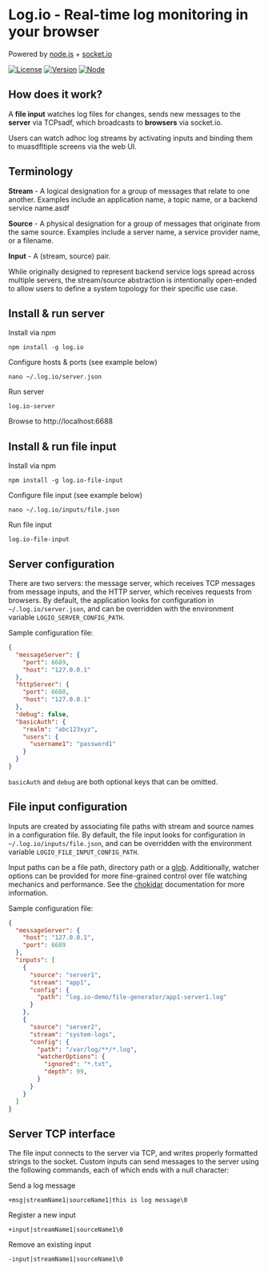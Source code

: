 Log.io - Real-time log monitoring in your browser
=================================================

Powered by [node.js](http://nodejs.org) + [socket.io](http://socket.io)

[![License](https://img.shields.io/badge/License-Apache%202.0-blue.svg)](https://opensource.org/licenses/Apache2.0)
[![Version](https://img.shields.io/badge/node-%3E%3D%2012-brightgreen)](https://nodejs.org/)
[![Node](https://img.shields.io/npm/v/log.io)](https://www.npmjs.com/package/log.io)


## How does it work?

A **file input** watches log files for changes, sends new messages to the **server** via TCPsadf, which broadcasts to **browsers** via socket.io.

Users can watch adhoc log streams by activating inputs and binding them to muasdfltiple screens via the web UI.

## Terminology

**Stream** - A logical designation for a group of messages that relate to one another.  Examples include an application name, a topic name, or a backend service name.asdf

**Source** - A physical designation for a group of messages that originate from the same source.  Examples include a server name, a service provider name, or a filename.

**Input** - A (stream, source) pair.

While originally designed to represent backend service logs spread across multiple servers, the stream/source abstraction is intentionally open-ended to allow users to define a system topology for their specific use case.

## Install & run server

Install via npm

```
npm install -g log.io
```

Configure hosts & ports (see example below)

```
nano ~/.log.io/server.json
```

Run server

```
log.io-server
```

Browse to http://localhost:6688

## Install & run file input

Install via npm

```
npm install -g log.io-file-input
```

Configure file input (see example below)

```
nano ~/.log.io/inputs/file.json
```

Run file input

```
log.io-file-input
```

## Server configuration

There are two servers: the message server, which receives TCP messages from message inputs, and the HTTP server, which receives requests from browsers.  By default, the application looks for configuration in `~/.log.io/server.json`, and can be overridden with the environment variable `LOGIO_SERVER_CONFIG_PATH`.

Sample configuration file:

```json
{
  "messageServer": {
    "port": 6689,
    "host": "127.0.0.1"
  },
  "httpServer": {
    "port": 6688,
    "host": "127.0.0.1"
  },
  "debug": false,
  "basicAuth": {
    "realm": "abc123xyz",
    "users": {
      "username1": "password1"
    }
  }
}
```
`basicAuth` and `debug` are both optional keys that can be omitted.

## File input configuration

Inputs are created by associating file paths with stream and source names in a configuration file.  By default, the file input looks for configuration in `~/.log.io/inputs/file.json`, and can be overridden with the environment variable `LOGIO_FILE_INPUT_CONFIG_PATH`.

Input paths can be a file path, directory path or a [glob](https://en.wikipedia.org/wiki/Glob_(programming)).  Additionally, watcher options can be provided for more fine-grained control over file watching mechanics and performance. See the [chokidar](https://github.com/paulmillr/chokidar) documentation for more information.

Sample configuration file:

```json
{
  "messageServer": {
    "host": "127.0.0.1",
    "port": 6689
  },
  "inputs": [
    {
      "source": "server1",
      "stream": "app1",
      "config": {
        "path": "log.io-demo/file-generator/app1-server1.log"
      }
    },
    {
      "source": "server2",
      "stream": "system-logs",
      "config": {
        "path": "/var/log/**/*.log",
        "watcherOptions": {
          "ignored": "*.txt",
          "depth": 99,
        }
      }
    }
  ]
}

```


## Server TCP interface

The file input connects to the server via TCP, and writes properly formatted strings to the socket.  Custom inputs can send messages to the server using the following commands, each of which ends with a null character:

Send a log message

```
+msg|streamName1|sourceName1|this is log message\0
```

Register a new input

```
+input|streamName1|sourceName1\0
```

Remove an existing input

```
-input|streamName1|sourceName1\0
```
